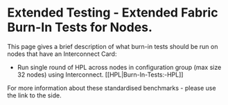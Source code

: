 # Extended Testing - Extended Fabric Burn-In Tests for Nodes.

This page gives a brief description of what burn-in tests should be run on nodes that have an Interconnect Card:

* Run single round of HPL across nodes in configuration group (max size 32 nodes) using Interconnect. [[HPL|Burn-In-Tests:-HPL]]

For more information about these standardised benchmarks - please use the link to the side.